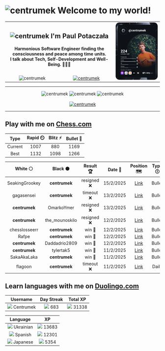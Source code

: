 <h1>
  <img
    src="https://emojis.slackmojis.com/emojis/images/1531849430/4246/blob-sunglasses.gif"
    width="30"
    alt="centrumek"
  />
  Welcome to my world!
</h1>

<table>
  <tbody>
    <tr>
      <td align="center" width="70%" colspan="2">
        <h2>
          <img
            src="https://raw.githubusercontent.com/MartinHeinz/MartinHeinz/master/wave.gif"
            width="30px"
            alt="centrumek"
          />
          I'm Paul Potaczała
        </h2>
        <h4>
          Harmonious Software Engineer finding the consciousness and peace among time units.
          <br/>
          I talk about Tech, Self-Development and Well-Being. 🌿🧘🚀
        </h4>
      </td>
      <td width="30%" rowspan="2">
        <a href="https://app.daily.dev/centrumek">
          <img
            src="./devcard.svg"
            alt="centrumek"
          />
        </a>
      </td>
    </tr>
    <tr align="center">
      <td>
        <img
          src="https://komarev.com/ghpvc/?username=centrumek&label=visitors&color=0e75b6&style=flat"
          alt="centrumek"
        >
      </td>
      <td>
        <a href="https://stackoverflow.com/users/14496012/centrumek">
          <img
            src="https://stackoverflow.com/users/flair/14496012.png?theme=dark"
            alt="centrumek"
          >
        </a>
      </td>
    </tr>
  </tbody>
</table>

---
<div align="center">
  <img 
    src="https://github-readme-stats.vercel.app/api?username=centrumek&show_icons=true&count_private=true&theme=dark&hide_border=true&hide=issues,contribs&bg_color=00000000"
    alt="centrumek"
  />
  <img
    src="https://github-readme-stats.vercel.app/api/top-langs/?username=centrumek&layout=compact&hide_border=true&theme=dark&bg_color=00000000&langs_count=6&exclude_repo=air-statistic-app"
    alt="centrumek"
  />
  <img 
    src="https://github-readme-streak-stats.herokuapp.com?user=centrumek&theme=dark&hide_border=true&background=FFFFFF00"
    alt="centrumek"
  />
  <br/>
  <br/>
  <a href="https://www.buymeacoffee.com/centrumek">
    <img
      src="https://cdn.buymeacoffee.com/buttons/v2/default-orange.png"
      height="50"
      width="210"
      alt="centrumek"
    />
  </a>
</div>

---

## Play with me on [Chess.com](https://www.chess.com/member/centrumek)

<div align="center">
<!--START_SECTION:chessStats-->
<!-- Automatically generated with https://github.com/Balastrong/chess-stats-action -->

| Type | Rapid ⏲️ | Blitz ⚡ | Bullet 🔫 |
|:---:|:---:|:---:|:---:|
| Current | 1007 | 880 | 1169 |
| Best | 1132 | 1098 | 1266 |

| White ⚪ | Black ⚫ | Result 🏆 | Date 📅 | Position 🗺️ | Type 🕕 |
|:---:|:---:|:---:|:---:|:---:|:---:|
| SeakingGrookey | **centrumek** | resigned ❌ | 15/2/2025 | <a href="http://www.ee.unb.ca/cgi-bin/tervo/fen.pl?select=7B/p7/8/2Rb2k1/8/5PP1/P4KP1/R7 b - -">Link</a> | Bullet |
| gagasensei | **centrumek** | timeout ❌ | 13/2/2025 | <a href="http://www.ee.unb.ca/cgi-bin/tervo/fen.pl?select=2Q1k3/8/7p/6p1/8/P1P5/2K5/8 b - -">Link</a> | Bullet |
| **centrumek** | OmarkoYmer | resigned ❌ | 13/2/2025 | <a href="http://www.ee.unb.ca/cgi-bin/tervo/fen.pl?select=2q2rk1/1p3pbp/4p1p1/1P6/2P5/1n1KP3/r4PPP/1N3BNR w - -">Link</a> | Bullet |
| **centrumek** | the_mounoskilo | resigned ❌ | 12/2/2025 | <a href="http://www.ee.unb.ca/cgi-bin/tervo/fen.pl?select=8/5pk1/1p4p1/q6p/P4PK1/2R3P1/7P/8 w - h6">Link</a> | Bullet |
| chesslosseerr | **centrumek** | win 🥇 | 12/2/2025 | <a href="http://www.ee.unb.ca/cgi-bin/tervo/fen.pl?select=5r1k/1R1B2p1/1p6/5p2/5P1p/5PnP/5RPK/7r w - -">Link</a> | Bullet |
| Rafpe | **centrumek** | win 🥇 | 12/2/2025 | <a href="http://www.ee.unb.ca/cgi-bin/tervo/fen.pl?select=6k1/pp2r3/4qn1p/8/2p3pP/2Pp1pP1/PP3P1B/5K2 w - -">Link</a> | Bullet |
| **centrumek** | Daddadrio2809 | win 🥇 | 12/2/2025 | <a href="http://www.ee.unb.ca/cgi-bin/tervo/fen.pl?select=r3k2r/ppp1Q1Rp/4p3/4p3/3pP3/3P4/PPP1P2P/R2K4 b kq -">Link</a> | Bullet |
| **centrumek** | tylertak5 | win 🥇 | 11/2/2025 | <a href="http://www.ee.unb.ca/cgi-bin/tervo/fen.pl?select=8/8/2B5/8/6K1/8/6Qp/4q1k1 b - -">Link</a> | Bullet |
| SakaAkaLaka | **centrumek** | win 🥇 | 11/2/2025 | <a href="http://www.ee.unb.ca/cgi-bin/tervo/fen.pl?select=8/p7/nb6/2p5/1pPkbPr1/1P6/P2B2P1/3R1RK1 w - -">Link</a> | Bullet |
| flagoon | **centrumek** | timeout ❌ | 11/2/2025 | <a href="http://www.ee.unb.ca/cgi-bin/tervo/fen.pl?select=3b4/1k6/2p5/8/1p1N4/4R3/PPP2PP1/6K1 b - - 2 34">Link</a> | Daily |

<!--END_SECTION:chessStats-->
</div>

## Learn languages with me on [Duolingo.com](https://www.duolingo.com/profile/Centrumek)

<div align="center">
<!--START_SECTION:duolingoStats-->
<!-- Automatically generated with https://github.com/centrumek/duolingo-readme-stats-->

| Username | Day Streak | Total XP |
|:---:|:---:|:---:|
| <img src="https://raw.githubusercontent.com/centrumek/duolingo-readme-stats/main/assets/duolingo.png" height="12"> Centrumek | <img src="https://raw.githubusercontent.com/centrumek/duolingo-readme-stats/main/assets/streakinactive.svg" height="12"> 683 | <img src="https://raw.githubusercontent.com/centrumek/duolingo-readme-stats/main/assets/xp.svg" height="12"> 31338 | <img src="https://raw.githubusercontent.com/centrumek/duolingo-readme-stats/main/assets/xp.svg" height="12"> 0 |

| Language | XP |
|:---:|:---:|
| <img src="https://raw.githubusercontent.com/centrumek/duolingo-readme-stats/main/assets/langs/ukrainian.svg" height="12"> Ukrainian | <img src="https://raw.githubusercontent.com/centrumek/duolingo-readme-stats/main/assets/xp.svg" height="12"> 13683 |
| <img src="https://raw.githubusercontent.com/centrumek/duolingo-readme-stats/main/assets/langs/spanish.svg" height="12"> Spanish | <img src="https://raw.githubusercontent.com/centrumek/duolingo-readme-stats/main/assets/xp.svg" height="12"> 12301 |
| <img src="https://raw.githubusercontent.com/centrumek/duolingo-readme-stats/main/assets/langs/japanese.svg" height="12"> Japanese | <img src="https://raw.githubusercontent.com/centrumek/duolingo-readme-stats/main/assets/xp.svg" height="12"> 5354 |

<!--END_SECTION:duolingoStats-->
</div>
<!--
**centrumek/centrumek** is a ✨ _special_ ✨ repository because its `README.md` (this file) appears on your GitHub profile.

Here are some ideas to get you started:

- 🔭 I’m currently working on ...
- 🌱 I’m currently learning ...
- 👯 I’m looking to collaborate on ...
- 🤔 I’m looking for help with ...
- 💬 Ask me about ...
- 📫 How to reach me: ...
- 😄 Pronouns: ...
- ⚡ Fun fact: ...
-->
